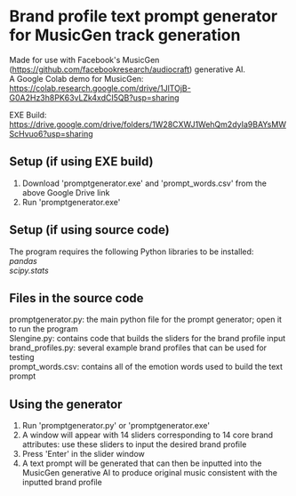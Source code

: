 # Brand profile text prompt generator for MusicGen track generation

Made for use with Facebook's MusicGen (https://github.com/facebookresearch/audiocraft) generative AI. \
A Google Colab demo for MusicGen: https://colab.research.google.com/drive/1JlTOjB-G0A2Hz3h8PK63vLZk4xdCI5QB?usp=sharing 

EXE Build: https://drive.google.com/drive/folders/1W28CXWJ1WehQm2dyIa9BAYsMWScHvuo6?usp=sharing 

## **Setup (if using EXE build)**
  1. Download 'promptgenerator.exe' and 'prompt_words.csv' from the above Google Drive link
  2. Run 'promptgenerator.exe'

## **Setup (if using source code)**

The program requires the following Python libraries to be installed:\
_pandas_\
_scipy.stats_

## **Files in the source code**
  
promptgenerator.py: the main python file for the prompt generator; open it to run the program\
Slengine.py: contains code that builds the sliders for the brand profile input\
brand_profiles.py: several example brand profiles that can be used for testing\
prompt_words.csv: contains all of the emotion words used to build the text prompt

## **Using the generator**

1. Run 'promptgenerator.py' or 'promptgenerator.exe'
2. A window will appear with 14 sliders corresponding to 14 core brand attributes: use these sliders to input the desired brand profile
3. Press 'Enter' in the slider window
4. A text prompt will be generated that can then be inputted into the MusicGen generative AI to produce original music consistent with the inputted brand profile
